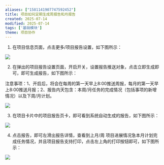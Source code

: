 ```yaml
---
aliases: ["1581141907747592452"]
title: 项目如何定期生成周报告和月报告
created: 2025-07-14
modified: 2025-07-14
tags: ['基础模块']
theme: 项目协作
---
```


1. 在项目信息页面，点击更多/项目报告设置，如下图所示：

![](cec083761e6ad273046be5270d9e73d5.jpg)

2. 在弹出的项目报告设置页面，开启开关，设置报告推送对象，点击立即生成即可，即可生成报告，如下图所示：

注意事项：1、开启后，将会在每周的第一天早上8:00推送周报，每月的第一天早上8:00推送月报；2、报告内天包含：本周/月任务的完成情况（包括事项的新增情况）以及下周/月计划。

![](66f0be9c8fa38c3a5d329884cb75e409.jpg)

3. 在项目卡片中的项目报告页卡，即可看到系统自动生成的报告，如下图所示：

![](f5b163d083a6c6f0f128873c60d9a91a.jpg)

4. 点击报告，即可左滑出报告详情，查看到上月/周 项目进展情况急本月计划完成任务情况，并且项目报告支持打印，点击左上角的打印按钮即可，如下图所示：

![](e28bfd8735cb5b9b6b4a1a3c3e154a5e.jpg)